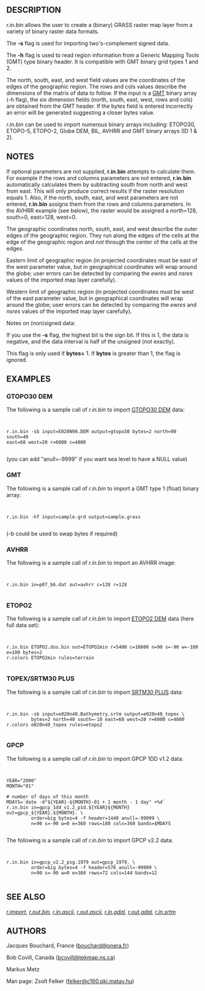 
## DESCRIPTION

*r.in.bin* allows the user to create a (binary) GRASS raster map layer
from a variety of binary raster data formats.

The  **-s** flag is used for importing two's-complement signed data.

The  **-h** flag is used to read region information from a Generic
Mapping Tools (GMT) type binary header. It is compatible with GMT binary
grid types 1 and 2.

The north, south, east, and west field values are the coordinates of the
edges of the geographic region. The rows and cols values describe the dimensions
of the matrix of data to follow. If the input is a
[GMT](https://www.generic-mapping-tools.org/) binary array
(-h flag), the six dimension fields (north, south, east, west, rows and cols)
are obtained from the GMT header. If the bytes field is entered incorrectly an
error will be generated suggesting a closer bytes value.

*r.in.bin* can be used to import numerous binary arrays including:
ETOPO30, ETOPO-5, ETOPO-2, Globe DEM, BIL, AVHRR and GMT binary arrays
(ID 1 & 2).

## NOTES

If optional parameters are not supplied, **r.in.bin** attempts
to calculate them. For example if the rows and columns parameters are
not entered, **r.in.bin** automatically calculates them by subtracting
south from north and west from east. This will only produce correct
results if the raster resolution equals 1. Also, if the north, south,
east, and west parameters are not entered, **r.in.bin** assigns
them from the rows and columns parameters. In the AVHRR example (see below),
the raster would be assigned a north=128, south=0, east=128, west=0.

The geographic coordinates north, south, east, and west
describe the outer edges of the geographic region. They run along the edges of
the cells at the edge of the geographic region and *not* through the
center of the cells at the edges.

Eastern limit of geographic region (in projected coordinates must be east
of the west parameter value, but in geographical coordinates will wrap
around the globe; user errors can be detected by comparing the *ewres* and
*nsres* values of the imported map layer carefully).

Western limit of geographic region (in projected coordinates must be west
of the east parameter value, but in geographical coordinates will wrap
around the globe; user errors can be detected by comparing the *ewres* and
*nsres* values of the imported map layer carefully).

Notes on (non)signed data:

If you use the **-s** flag, the highest bit is the
sign bit. If this is 1, the data is negative, and the data interval is half of
the unsigned (not exactly).

This flag is only used if **bytes=** 1. If **bytes** is greater
than 1, the flag is ignored.

## EXAMPLES

### GTOPO30 DEM

The following is a sample call of *r.in.bin* to import
[GTOPO30 DEM](http://edcdaac.usgs.gov/gtopo30/gtopo30.asp)
data:

```


r.in.bin -sb input=E020N90.DEM output=gtopo30 bytes=2 north=90 south=40
east=60 west=20 r=6000 c=4800


```

(you can add "anull=-9999" if you want sea level to have a NULL value)

### GMT

The following is a sample call of *r.in.bin* to import a GMT
type 1 (float) binary array:

```


r.in.bin -hf input=sample.grd output=sample.grass


```

(-b could be used to swap bytes if required)

### AVHRR

The following is a sample call of *r.in.bin* to import an AVHRR image:

```


r.in.bin in=p07_b6.dat out=avhrr c=128 r=128


```

### ETOPO2

The following is a sample call of *r.in.bin* to import
[ETOPO2 DEM](http://www.ngdc.noaa.gov/mgg/image/2minrelief.html) data (here full data set):

```


r.in.bin ETOPO2.dos.bin out=ETOPO2min r=5400 c=10800 n=90 s=-90 w=-180 e=180 bytes=2
r.colors ETOPO2min rules=terrain


```

### TOPEX/SRTM30 PLUS

The following is a sample call of *r.in.bin* to import
[SRTM30 PLUS](http://topex.ucsd.edu/WWW_html/srtm30_plus.html) data:

```


r.in.bin -sb input=e020n40.Bathymetry.srtm output=e020n40_topex \
         bytes=2 north=40 south=-10 east=60 west=20 r=6000 c=4800
r.colors e020n40_topex rules=etopo2


```

### GPCP

The following is a sample call of *r.in.bin* to import GPCP 1DD v1.2 data:

```


YEAR="2000"
MONTH="01"

# number of days of this month
MDAYS=`date -d"${YEAR}-${MONTH}-01 + 1 month - 1 day" +%d`
r.in.bin in=gpcp_1dd_v1.2_p1d.${YEAR}${MONTH} out=gpcp_${YEAR}.${MONTH}. \
         order=big bytes=4 -f header=1440 anull=-99999 \
         n=90 s=-90 w=0 e=360 rows=180 cols=360 bands=$MDAYS


```

The following is a sample call of *r.in.bin* to import GPCP v2.2 data:

```


r.in.bin in=gpcp_v2.2_psg.1979 out=gpcp_1979. \
         order=big bytes=4 -f header=576 anull=-99999 \
         n=90 s=-90 w=0 e=360 rows=72 cols=144 bands=12


```

## SEE ALSO

*[r.import](r.import.html),
[r.out.bin](r.out.bin.html),
[r.in.ascii](r.in.ascii.html),
[r.out.ascii](r.out.ascii.html),
[r.in.gdal](r.in.gdal.html),
[r.out.gdal](r.out.gdal.html),
[r.in.srtm](r.in.srtm.html)*

## AUTHORS

Jacques Bouchard, France (<bouchard@onera.fr>)

Bob Covill, Canada (<bcovill@tekmap.ns.ca>)

Markus Metz

Man page: Zsolt Felker (<felker@c160.pki.matav.hu>)
